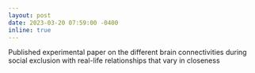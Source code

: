 ```yaml
---
layout: post
date: 2023-03-20 07:59:00 -0400
inline: true
---
```


Published experimental paper on the different brain connectivities during social exclusion with real-life relationships that vary in closeness